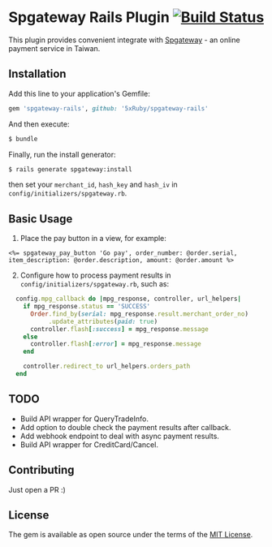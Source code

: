 # Spgateway Rails Plugin [![Build Status](https://travis-ci.org/5xRuby/spgateway-rails.svg?branch=master)](https://travis-ci.org/5xRuby/spgateway-rails)

This plugin provides convenient integrate with [Spgateway](https://www.spgateway.com) - an online payment service in Taiwan.


## Installation

Add this line to your application's Gemfile:

```ruby
gem 'spgateway-rails', github: '5xRuby/spgateway-rails'
```

And then execute:

```bash
$ bundle
```

Finally, run the install generator:

```bash
$ rails generate spgateway:install
```

then set your `merchant_id`, `hash_key` and `hash_iv` in `config/initializers/spgateway.rb`.


## Basic Usage

1. Place the pay button in a view, for example:

```erb
<%= spgateway_pay_button 'Go pay', order_number: @order.serial, item_description: @order.description, amount: @order.amount %>
```

2. Configure how to process payment results in `config/initializers/spgateway.rb`, such as:


```rb
  config.mpg_callback do |mpg_response, controller, url_helpers|
    if mpg_response.status == 'SUCCESS'
      Order.find_by(serial: mpg_response.result.merchant_order_no)
           .update_attributes(paid: true)
      controller.flash[:success] = mpg_response.message
    else
      controller.flash[:error] = mpg_response.message
    end

    controller.redirect_to url_helpers.orders_path
  end
```


## TODO

- Build API wrapper for QueryTradeInfo.
- Add option to double check the payment results after callback.
- Add webhook endpoint to deal with async payment results.
- Build API wrapper for CreditCard/Cancel.


## Contributing

Just open a PR :)


## License

The gem is available as open source under the terms of the [MIT License](http://opensource.org/licenses/MIT).
